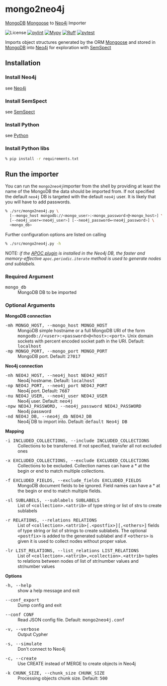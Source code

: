 # mongo2neo4j

[MongoDB](https://www.mongodb.com/) [Mongoose](https://mongoosejs.com/) to [Neo4j](https://neo4j.com/) Importer

![License](https://img.shields.io/github/license/artisan-roaster-scope/artisan.svg)
[![pylint](https://github.com/artisan-roaster-scope/artisan/actions/workflows/pylint.yaml/badge.svg?branch=master&event=push)](https://github.com/artisan-roaster-scope/artisan/actions?query=workflow:pylint+event:push+branch:master)
[![Mypy](https://github.com/artisan-roaster-scope/artisan/actions/workflows/mypy.yml/badge.svg?branch=master)](https://github.com/artisan-roaster-scope/artisan/actions/workflows/mypy.yml)
[![Ruff](https://github.com/artisan-roaster-scope/artisan/actions/workflows/ruff.yaml/badge.svg?branch=master)](https://github.com/artisan-roaster-scope/artisan/actions/workflows/ruff.yaml)
[![pytest](https://github.com/artisan-roaster-scope/artisan/actions/workflows/pytest.yaml/badge.svg?branch=master)](https://github.com/artisan-roaster-scope/artisan/actions/workflows/pytest.yaml)


Imports object structures generated by the ORM [Mongoose](https://mongoosejs.com/) and stored in [MongoDB](https://www.mongodb.com/) into [Neo4j](https://neo4j.com/) for exploration with [SemSpect](https://www.semspect.de/)


## Installation

### Install Neo4j

see [Neo4j](https://neo4j.com/)

### Install SemSpect

see [SemSpect](https://www.semspect.de/)

### Install Python

see [Python](https://python.org/)

### Install Python libs

```sh
% pip install -r requirements.txt
```

## Run the importer

You can run the `mongo2neo4j`importer from the shell by providing at least the name of the MongoDB the data should be imported from. If not specified the default `neo4j` DB is targeted with the default `neo4j` user. It is likely that you will have to add passwords.

```sh
% ./src/mongo2neo4j.py \
  [--mongo_host mongodb://<mongo_user>:<mongo_password>@<mongo_host>] \
  [--neo4j_user=<neo4j_user>] [--neo4j_password=<neo4j_password>] \
  <mongo_db>
```

Further configuration options are listed on calling

```sh
% ./src/mongo2neo4j.py -h
```

NOTE: *if the [APOC plugin](https://neo4j.com/docs/apoc/) is installed in the Neo4j DB, the faster and memory-effective `apoc.periodic.iterate` method is used to generate nodes and sublabels.*


### Required Argument

<dl>
  <dt><tt>mongo_db</tt></dt>
  <dd>MongoDB DB to be imported</dd>
</dl>


### Optional Arguments

__MongoDB connection__

<dl>
  <dt><tt>-mh MONGO_HOST, --mongo_host MONGO_HOST</tt></dt>
  <dd>MongoDB simple hostname or a full MongoDB URI of the form <tt>mongodb://&lt;user&gt;:&lt;password&gt;@&lt;host&gt;:&lt;port&gt;</tt>. Unix domain sockets with percent encoded socket path in the URI. Default: <tt>localhost</tt></dd>
  <dt><tt>-mp MONGO_PORT, --mongo_port MONGO_PORT</tt></dt>
  <dd>MongoDB port. Default: <tt>27017</tt></dd>
</dl>


__Neo4j connection__

<dl>
  <dt><tt>-nh NEO4J_HOST, --neo4j_host NEO4J_HOST</tt></dt>
  <dd>Neo4j hostname. Default: <tt>localhost</tt></dd>
  <dt><tt>-np NEO4J_PORT, --neo4j_port NEO4J_PORT</tt></dt>
  <dd>Neo4j port. Default: <tt>7687</tt></dd>
  <dt><tt>-nu NEO4J_USER, --neo4j_user NEO4J_USER</tt></dt>
  <dd>Neo4j user. Default: <tt>neo4j</tt></dd>
  <dt><tt>-npw NEO4J_PASSWORD, --neo4j_password NEO4J_PASSWORD</tt></dt>
  <dd>Neo4j password</dd>
  <dt><tt>-nd NEO4J_DB, --neo4j_db NEO4J_DB</tt></dt>
  <dd>Neo4j DB to import into. Default: <tt>default Neo4j DB</tt></dd>
</dl>

__Mapping__

<dl>
  <dt><tt>-i INCLUDED_COLLECTIONS, --include INCLUDED_COLLECTIONS</tt></dt>
  <dd>Collections to be transferred. If not specified, transfer all not excluded ones</dd>
</dl>
<dl>
  <dt><tt>-x EXCLUDED_COLLECTIONS, --exclude EXCLUDED_COLLECTIONS</tt></dt>
  <dd>Collections to be excluded. Collection names can have a * at the begin or end to match multiple collections.</dd>
</dl>
<dl>
  <dt><tt>-f EXCLUDED_FIELDS, --exclude_fields EXCLUDED_FIELDS</tt></dt>
  <dd>MongoDB document fields to be ignored. Field names can have a * at the begin or end to match multiple fields.</dd>
</dl>
<dl>
  <dt><tt>-sl SUBLABELS, --sublabels SUBLABELS</tt></dt>
  <dd>List of <tt>&lt;collection&gt;.&lt;attrib&gt;</tt> of type string or list of strs to create sublabels</dd>
</dl>
<dl>
  <dt><tt>-r RELATIONS, --relations RELATIONS</tt></dt>
  <dd>List of <tt>&lt;collection&gt;.&lt;attrib&gt;[.&lt;postfix&gt;][,&lt;others&gt;]</tt> fields of type string or list of strings to create sublabels. The optional <tt>&lt;postfix&gt;</tt> is added to the generated sublabel and if <tt>&lt;others&gt;</tt> is given it is used to collect nodes without proper value.</dd>
</dl>
<dl>
  <dt><tt>-lr LIST_RELATIONS, --list_relations LIST_RELATIONS</tt></dt>
  <dd>List of <tt>&lt;collection&gt;.&lt;attrib&gt;,&lt;collection&gt;.&lt;attrib&gt;</tt> tuples to relations between nodes of list of str/number values and str/number values</dd>
</dl>


__Options__

<dl>
  <dt><tt>-h, --help</tt></dt>
  <dd>show a help message and exit</dd>
</dl>
<dl>
  <dt><tt>--conf_export</tt></dt>
  <dd>Dump config and exit</dd>
</dl>
<dl>
  <dt><tt>--conf CONF</tt></dt>
  <dd>Read JSON config file. Default: <tt>mongo2neo4j.conf</tt></dd>
</dl>
<dl>
  <dt><tt>-v, --verbose</tt></dt>
  <dd>Output Cypher</dd>
</dl>
<dl>
  <dt><tt>-s, --simulate</tt></dt>
  <dd>Don't connect to Neo4j</dd>
</dl>
<dl>
  <dt><tt>-c, --create</tt></dt>
  <dd>Use CREATE instead of MERGE to create objects in Neo4j</dd>
</dl>
<dl>
  <dt><tt>-k CHUNK_SIZE, --chunk_size CHUNK_SIZE</tt></dt>
  <dd>Processing objects chunk size. Default: <tt>500</tt></dd>
</dl>
